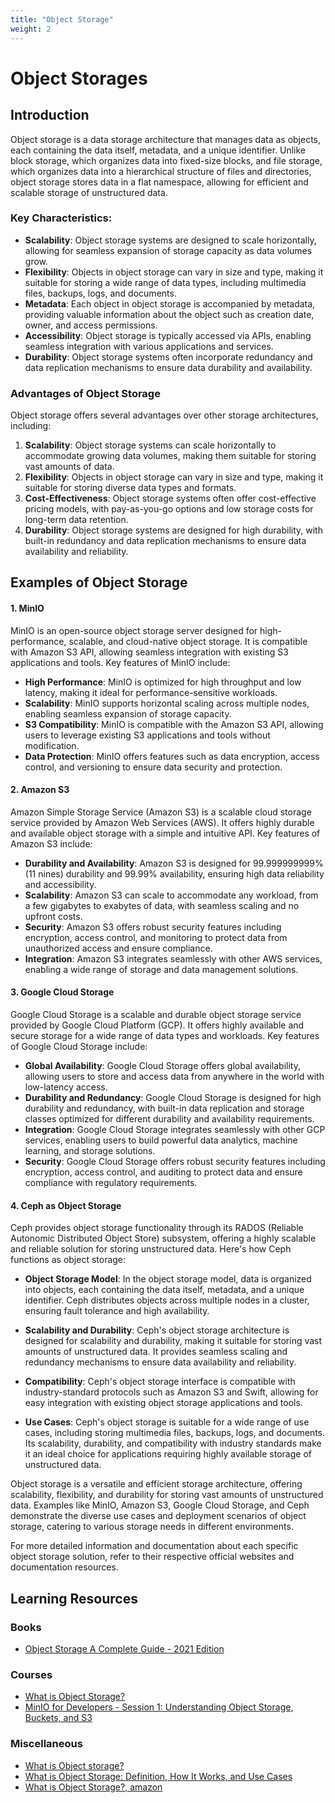 ```yaml
---
title: "Object Storage"
weight: 2
---
```


# Object Storages

## Introduction
Object storage is a data storage architecture that manages data as objects, each containing the data itself, metadata, and a unique identifier. Unlike block storage, which organizes data into fixed-size blocks, and file storage, which organizes data into a hierarchical structure of files and directories, object storage stores data in a flat namespace, allowing for efficient and scalable storage of unstructured data.

### Key Characteristics:
- **Scalability**: Object storage systems are designed to scale horizontally, allowing for seamless expansion of storage capacity as data volumes grow.
- **Flexibility**: Objects in object storage can vary in size and type, making it suitable for storing a wide range of data types, including multimedia files, backups, logs, and documents.
- **Metadata**: Each object in object storage is accompanied by metadata, providing valuable information about the object such as creation date, owner, and access permissions.
- **Accessibility**: Object storage is typically accessed via APIs, enabling seamless integration with various applications and services.
- **Durability**: Object storage systems often incorporate redundancy and data replication mechanisms to ensure data durability and availability.

### Advantages of Object Storage
Object storage offers several advantages over other storage architectures, including:

1. **Scalability**: Object storage systems can scale horizontally to accommodate growing data volumes, making them suitable for storing vast amounts of data.
2. **Flexibility**: Objects in object storage can vary in size and type, making it suitable for storing diverse data types and formats.
3. **Cost-Effectiveness**: Object storage systems often offer cost-effective pricing models, with pay-as-you-go options and low storage costs for long-term data retention.
4. **Durability**: Object storage systems are designed for high durability, with built-in redundancy and data replication mechanisms to ensure data availability and reliability.

## Examples of Object Storage

#### 1. MinIO
MinIO is an open-source object storage server designed for high-performance, scalable, and cloud-native object storage. It is compatible with Amazon S3 API, allowing seamless integration with existing S3 applications and tools. Key features of MinIO include:
- **High Performance**: MinIO is optimized for high throughput and low latency, making it ideal for performance-sensitive workloads.
- **Scalability**: MinIO supports horizontal scaling across multiple nodes, enabling seamless expansion of storage capacity.
- **S3 Compatibility**: MinIO is compatible with the Amazon S3 API, allowing users to leverage existing S3 applications and tools without modification.
- **Data Protection**: MinIO offers features such as data encryption, access control, and versioning to ensure data security and protection.

#### 2. Amazon S3
Amazon Simple Storage Service (Amazon S3) is a scalable cloud storage service provided by Amazon Web Services (AWS). It offers highly durable and available object storage with a simple and intuitive API. Key features of Amazon S3 include:
- **Durability and Availability**: Amazon S3 is designed for 99.999999999% (11 nines) durability and 99.99% availability, ensuring high data reliability and accessibility.
- **Scalability**: Amazon S3 can scale to accommodate any workload, from a few gigabytes to exabytes of data, with seamless scaling and no upfront costs.
- **Security**: Amazon S3 offers robust security features including encryption, access control, and monitoring to protect data from unauthorized access and ensure compliance.
- **Integration**: Amazon S3 integrates seamlessly with other AWS services, enabling a wide range of storage and data management solutions.

#### 3. Google Cloud Storage
Google Cloud Storage is a scalable and durable object storage service provided by Google Cloud Platform (GCP). It offers highly available and secure storage for a wide range of data types and workloads. Key features of Google Cloud Storage include:
- **Global Availability**: Google Cloud Storage offers global availability, allowing users to store and access data from anywhere in the world with low-latency access.
- **Durability and Redundancy**: Google Cloud Storage is designed for high durability and redundancy, with built-in data replication and storage classes optimized for different durability and availability requirements.
- **Integration**: Google Cloud Storage integrates seamlessly with other GCP services, enabling users to build powerful data analytics, machine learning, and storage solutions.
- **Security**: Google Cloud Storage offers robust security features including encryption, access control, and auditing to protect data and ensure compliance with regulatory requirements.

#### 4. Ceph as Object Storage
Ceph provides object storage functionality through its RADOS (Reliable Autonomic Distributed Object Store) subsystem, offering a highly scalable and reliable solution for storing unstructured data. Here's how Ceph functions as object storage:

- **Object Storage Model**: In the object storage model, data is organized into objects, each containing the data itself, metadata, and a unique identifier. Ceph distributes objects across multiple nodes in a cluster, ensuring fault tolerance and high availability.

- **Scalability and Durability**: Ceph's object storage architecture is designed for scalability and durability, making it suitable for storing vast amounts of unstructured data. It provides seamless scaling and redundancy mechanisms to ensure data availability and reliability.

- **Compatibility**: Ceph's object storage interface is compatible with industry-standard protocols such as Amazon S3 and Swift, allowing for easy integration with existing object storage applications and tools.

- **Use Cases**: Ceph's object storage is suitable for a wide range of use cases, including storing multimedia files, backups, logs, and documents. Its scalability, durability, and compatibility with industry standards make it an ideal choice for applications requiring highly available storage of unstructured data.



Object storage is a versatile and efficient storage architecture, offering scalability, flexibility, and durability for storing vast amounts of unstructured data. Examples like MinIO, Amazon S3, Google Cloud Storage, and Ceph demonstrate the diverse use cases and deployment scenarios of object storage, catering to various storage needs in different environments.

For more detailed information and documentation about each specific object storage solution, refer to their respective official websites and documentation resources.

## Learning Resources

### Books
- [Object Storage A Complete Guide - 2021 Edition](https://www.amazon.de/-/en/Art-Service-Object-Storage-Publishing/dp/186744044X)

### Courses
- [What is Object Storage?](https://www.youtube.com/watch?v=ZfTOQJlLsAs&t=1s)
- [MinIO for Developers - Session 1: Understanding Object Storage, Buckets, and S3](https://www.youtube.com/watch?v=gY090GEDdu8)

### Miscellaneous
- [What is Object storage?](https://cloud.google.com/learn/what-is-object-storage)
- [What is Object Storage: Definition, How It Works, and Use Cases](https://cloudian.com/blog/object-storage-care/)
- [What is Object Storage?, amazon](https://aws.amazon.com/what-is/object-storage/)